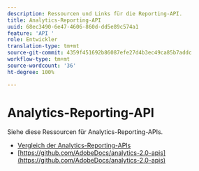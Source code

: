```yaml
---
description: Ressourcen und Links für die Reporting-API.
title: Analytics-Reporting-API
uuid: 68ec3490-6e47-4606-860d-dd5e89c574a1
feature: 'API '
role: Entwickler
translation-type: tm+mt
source-git-commit: 4359f451692b86087efe27d4b3ec49ca85b7addc
workflow-type: tm+mt
source-wordcount: '36'
ht-degree: 100%

---
```



# Analytics-Reporting-API

Siehe diese Ressourcen für Analytics-Reporting-APIs.

* [Vergleich der Analytics-Reporting-APIs](api-comparison.md)
* [https://github.com/AdobeDocs/analytics-2.0-apis](https://github.com/AdobeDocs/analytics-2.0-apis)
